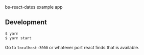 bs-react-dates example app

## Development

```sh
$ yarn
$ yarn start
```

Go to `localhost:3000` or whatever port react finds that is available.
